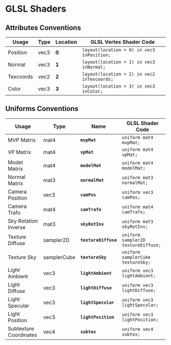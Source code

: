 # GLSL Shaders

## Attributes Conventions

| Usage     | Type | Location | GLSL Vertex Shader Code                     |
| --------- | ---- | -------- | ------------------------------------------- |
| Position  | vec3 | **0**    | `layout(location = 0) in vec3 inPosition;`  |
| Normal    | vec3 | **1**    | `layout(location = 1) in vec3 inNormal;`    |
| Texcoords | vec2 | **2**    | `layout(location = 2) in vec2 inTexcoords;` |
| Color     | vec3 | **3**    | `layout(location = 3) in vec3 inColor;`     |

## Uniforms Conventions

| Usage                  | Type        | Name                 | GLSL Shader Code                      |
| ---------------------- | ----------- | -------------------- | ------------------------------------- |
| MVP Matrix             | mat4        | **`mvpMat`**         | `uniform mat4        mvpMat;`         |
| VP Matrix              | mat4        | **`vpMat`**          | `uniform mat4        vpMat;`          |
| Model Matrix           | mat4        | **`modelMat`**       | `uniform mat4        modelMat;`       |
| Normal Matrix          | mat3        | **`normalMat`**      | `uniform mat3        normalMat;`      |
| Camera Position        | vec3        | **`camPos`**         | `uniform vec3        camPos;`         |
| Camera Trafo           | mat4        | **`camTrafo`**       | `uniform mat4        camTrafo;`       |
| Sky Rotation Inverse   | mat3        | **`skyRotInv`**      | `uniform mat3        skyRotInv;`      |
| Texture Diffuse        | sampler2D   | **`textureDiffuse`** | `uniform sampler2D   textureDiffuse;` |
| Texture Sky            | samplerCube | **`textureSky`**     | `uniform samplerCube textureSky;`     |
| Light Ambient          | vec3        | **`lightAmbient`**   | `uniform vec3        lightAmbient;`   |
| Light Diffuse          | vec3        | **`lightDiffuse`**   | `uniform vec3        lightDiffuse;`   |
| Light Specular         | vec3        | **`lightSpecular`**  | `uniform vec3        lightSpecular;`  |
| Light Position         | vec3        | **`lightPosition`**  | `uniform vec3        lightPosition;`  |
| Subtexture Coordinates | vec4        | **`subtex`**         | `uniform vec4        subtex;`         |
